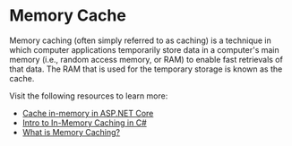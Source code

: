 # Memory Cache

Memory caching (often simply referred to as caching) is a technique in which computer applications temporarily store data in a computer's main memory (i.e., random access memory, or RAM) to enable fast retrievals of that data. The RAM that is used for the temporary storage is known as the cache.

Visit the following resources to learn more:

- [Cache in-memory in ASP.NET Core](https://learn.microsoft.com/en-us/aspnet/core/performance/caching/memory?view=aspnetcore-7.0)
- [Intro to In-Memory Caching in C#](https://www.youtube.com/watch?v=2jj2wH60QuE)
- [What is Memory Caching?](https://hazelcast.com/glossary/memory-caching/)
